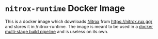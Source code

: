 # `nitrox-runtime` Docker Image
This is a docker image which downloads [Nitrox](https://github.com/SubnauticaNitrox/Nitrox) from https://nitrox.rux.gg/ and stores it in /nitrox-runtime.
The image is meant to be used in a [docker multi-stage build pipeline](https://docs.docker.com/develop/develop-images/multistage-build/) and is useless on its own.
